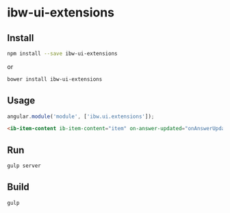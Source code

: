 
ibw-ui-extensions
======================================


## Install

```sh
npm install --save ibw-ui-extensions
```
or

```sh
bower install ibw-ui-extensions
```

## Usage

```js
angular.module('module', ['ibw.ui.extensions']);
```

```html
<ib-item-content ib-item-content="item" on-answer-updated="onAnswerUpdated(result)"></ib-item-content>
```

## Run

```sh
gulp server
```

## Build

```sh
gulp
```

